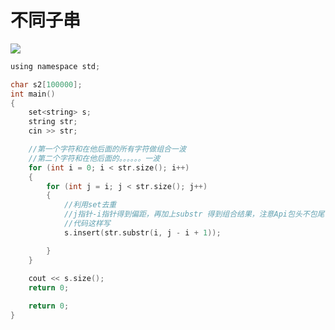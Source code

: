 # 不同子串

![](https://blogwnx-bucket.oss-cn-beijing.aliyuncs.com/img/image-20240203214927647.png)

```c
using namespace std;

char s2[100000];
int main()
{
    set<string> s;
    string str;
    cin >> str;

    //第一个字符和在他后面的所有字符做组合一波
    //第二个字符和在他后面的。。。。。。一波
    for (int i = 0; i < str.size(); i++)
    {
        for (int j = i; j < str.size(); j++)
        {
            //利用set去重
            //j指针-i指针得到偏距，再加上substr 得到组合结果，注意Api包头不包尾，而我们期望包尾所以+1
            //代码这样写
            s.insert(str.substr(i, j - i + 1));

        }
    }
   
    cout << s.size();
    return 0;

    return 0;
}

```

